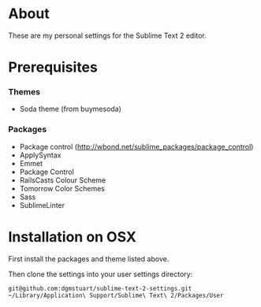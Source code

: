 # About
These are my personal settings for the Sublime Text 2 editor.

# Prerequisites

### Themes
 - Soda theme (from buymesoda)

### Packages
- Package control (http://wbond.net/sublime_packages/package_control)
- ApplySyntax
- Emmet
- Package Control
- RailsCasts Colour Scheme
- Tomorrow Color Schemes
- Sass
- SublimeLinter

# Installation on OSX
  
First install the packages and theme listed above.

Then clone the settings into your user settings directory:

    git@github.com:dgmstuart/sublime-text-2-settings.git ~/Library/Application\ Support/Sublime\ Text\ 2/Packages/User